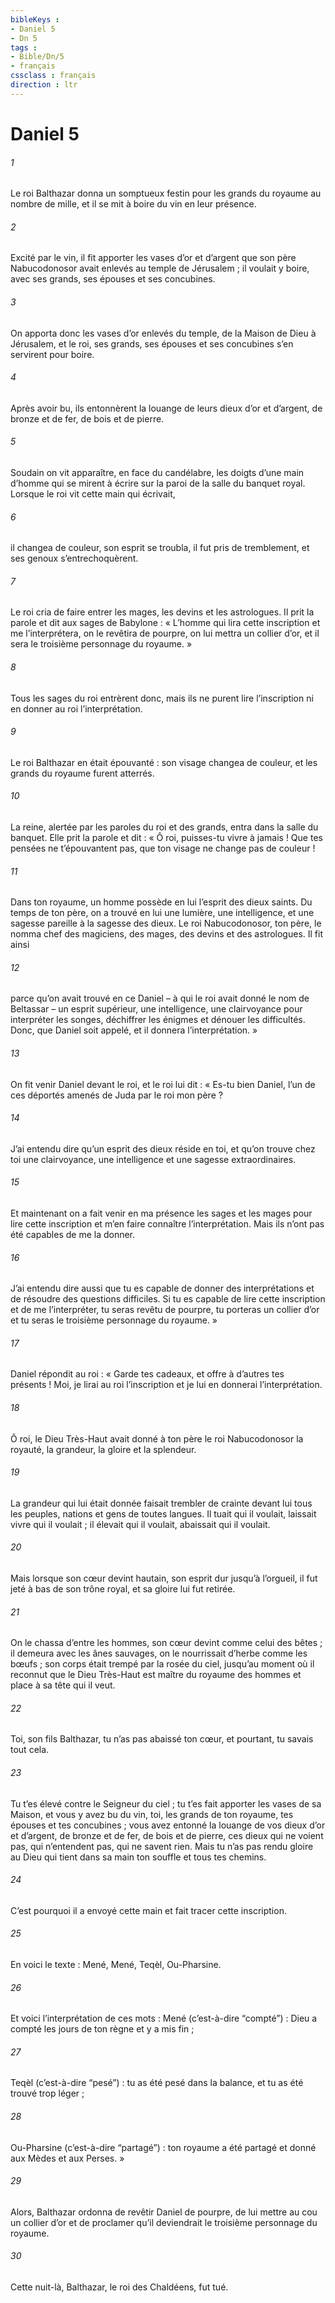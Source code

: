 ```yaml
---
bibleKeys : 
- Daniel 5
- Dn 5
tags : 
- Bible/Dn/5
- français
cssclass : français
direction : ltr
---
```


# Daniel 5

###### 1
Le roi Balthazar donna un somptueux festin pour les grands du royaume au nombre de mille, et il se mit à boire du vin en leur présence.
###### 2
Excité par le vin, il fit apporter les vases d’or et d’argent que son père Nabucodonosor avait enlevés au temple de Jérusalem ; il voulait y boire, avec ses grands, ses épouses et ses concubines.
###### 3
On apporta donc les vases d’or enlevés du temple, de la Maison de Dieu à Jérusalem, et le roi, ses grands, ses épouses et ses concubines s’en servirent pour boire.
###### 4
Après avoir bu, ils entonnèrent la louange de leurs dieux d’or et d’argent, de bronze et de fer, de bois et de pierre.
###### 5
Soudain on vit apparaître, en face du candélabre, les doigts d’une main d’homme qui se mirent à écrire sur la paroi de la salle du banquet royal. Lorsque le roi vit cette main qui écrivait,
###### 6
il changea de couleur, son esprit se troubla, il fut pris de tremblement, et ses genoux s’entrechoquèrent.
###### 7
Le roi cria de faire entrer les mages, les devins et les astrologues. Il prit la parole et dit aux sages de Babylone : « L’homme qui lira cette inscription et me l’interprétera, on le revêtira de pourpre, on lui mettra un collier d’or, et il sera le troisième personnage du royaume. »
###### 8
Tous les sages du roi entrèrent donc, mais ils ne purent lire l’inscription ni en donner au roi l’interprétation.
###### 9
Le roi Balthazar en était épouvanté : son visage changea de couleur, et les grands du royaume furent atterrés.
###### 10
La reine, alertée par les paroles du roi et des grands, entra dans la salle du banquet. Elle prit la parole et dit : « Ô roi, puisses-tu vivre à jamais ! Que tes pensées ne t’épouvantent pas, que ton visage ne change pas de couleur !
###### 11
Dans ton royaume, un homme possède en lui l’esprit des dieux saints. Du temps de ton père, on a trouvé en lui une lumière, une intelligence, et une sagesse pareille à la sagesse des dieux. Le roi Nabucodonosor, ton père, le nomma chef des magiciens, des mages, des devins et des astrologues. Il fit ainsi
###### 12
parce qu’on avait trouvé en ce Daniel – à qui le roi avait donné le nom de Beltassar – un esprit supérieur, une intelligence, une clairvoyance pour interpréter les songes, déchiffrer les énigmes et dénouer les difficultés. Donc, que Daniel soit appelé, et il donnera l’interprétation. »
###### 13
On fit venir Daniel devant le roi, et le roi lui dit : « Es-tu bien Daniel, l’un de ces déportés amenés de Juda par le roi mon père ?
###### 14
J’ai entendu dire qu’un esprit des dieux réside en toi, et qu’on trouve chez toi une clairvoyance, une intelligence et une sagesse extraordinaires.
###### 15
Et maintenant on a fait venir en ma présence les sages et les mages pour lire cette inscription et m’en faire connaître l’interprétation. Mais ils n’ont pas été capables de me la donner.
###### 16
J’ai entendu dire aussi que tu es capable de donner des interprétations et de résoudre des questions difficiles. Si tu es capable de lire cette inscription et de me l’interpréter, tu seras revêtu de pourpre, tu porteras un collier d’or et tu seras le troisième personnage du royaume. »
###### 17
Daniel répondit au roi : « Garde tes cadeaux, et offre à d’autres tes présents ! Moi, je lirai au roi l’inscription et je lui en donnerai l’interprétation.
###### 18
Ô roi, le Dieu Très-Haut avait donné à ton père le roi Nabucodonosor la royauté, la grandeur, la gloire et la splendeur.
###### 19
La grandeur qui lui était donnée faisait trembler de crainte devant lui tous les peuples, nations et gens de toutes langues. Il tuait qui il voulait, laissait vivre qui il voulait ; il élevait qui il voulait, abaissait qui il voulait.
###### 20
Mais lorsque son cœur devint hautain, son esprit dur jusqu’à l’orgueil, il fut jeté à bas de son trône royal, et sa gloire lui fut retirée.
###### 21
On le chassa d’entre les hommes, son cœur devint comme celui des bêtes ; il demeura avec les ânes sauvages, on le nourrissait d’herbe comme les bœufs ; son corps était trempé par la rosée du ciel, jusqu’au moment où il reconnut que le Dieu Très-Haut est maître du royaume des hommes et place à sa tête qui il veut.
###### 22
Toi, son fils Balthazar, tu n’as pas abaissé ton cœur, et pourtant, tu savais tout cela.
###### 23
Tu t’es élevé contre le Seigneur du ciel ; tu t’es fait apporter les vases de sa Maison, et vous y avez bu du vin, toi, les grands de ton royaume, tes épouses et tes concubines ; vous avez entonné la louange de vos dieux d’or et d’argent, de bronze et de fer, de bois et de pierre, ces dieux qui ne voient pas, qui n’entendent pas, qui ne savent rien. Mais tu n’as pas rendu gloire au Dieu qui tient dans sa main ton souffle et tous tes chemins.
###### 24
C’est pourquoi il a envoyé cette main et fait tracer cette inscription.
###### 25
En voici le texte : Mené, Mené, Teqèl, Ou-Pharsine.
###### 26
Et voici l’interprétation de ces mots : Mené (c’est-à-dire “compté”) : Dieu a compté les jours de ton règne et y a mis fin ;
###### 27
Teqèl (c’est-à-dire “pesé”) : tu as été pesé dans la balance, et tu as été trouvé trop léger ;
###### 28
Ou-Pharsine (c’est-à-dire “partagé”) : ton royaume a été partagé et donné aux Mèdes et aux Perses. »
###### 29
Alors, Balthazar ordonna de revêtir Daniel de pourpre, de lui mettre au cou un collier d’or et de proclamer qu’il deviendrait le troisième personnage du royaume.
###### 30
Cette nuit-là, Balthazar, le roi des Chaldéens, fut tué.
